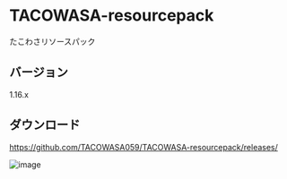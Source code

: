 # TACOWASA-resourcepack
たこわさリソースパック

## バージョン
1.16.x

## ダウンロード
https://github.com/TACOWASA059/TACOWASA-resourcepack/releases/


![image](https://github.com/TACOWASA059/TACOWASA-resourcepack/assets/115648249/a1c9c455-5844-48a0-9a66-0249b69e5ce3)
